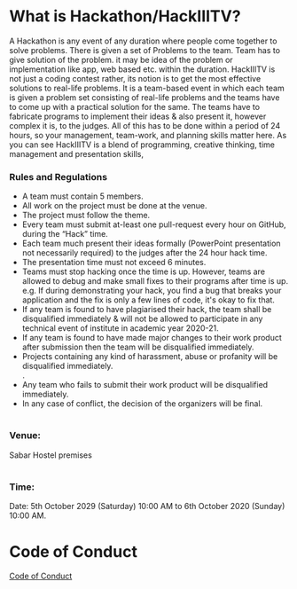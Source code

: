 # What is Hackathon/HackIIITV? 
  <p>A Hackathon is any event of any duration where people come together to solve problems.
  There is given a set of Problems to the team. Team has to give solution of the problem. it may be idea of the problem or implementation like app, web based etc. within the duration. HackIIITV is not just a coding contest rather, its notion is to get the most effective solutions to real-life problems. It is a team-based event in which each team is given a problem set consisting of real-life problems and the teams have to come up with a practical solution for the same. The teams have to fabricate programs to implement their ideas & also present it, however complex it is, to the judges. All of this has to be done within a period of 24 hours, so your management, team-work, and planning skills matter here. As you can see HackIIITV is a blend of programming, creative thinking, time management and presentation skills,</p>
  <h3>Rules and Regulations</h3>
<ul>
  <li>A team must contain 5 members.</li>
  <li>All work on the project must be done at the venue.</li>
  <li>The project must follow the theme.</li>
  <li>Every team must submit at-least one pull-request every hour on
      GitHub, during the “Hack” time.</li>
  <li>Each team much present their ideas formally (PowerPoint
      presentation not necessarily required) to the judges after the 24
      hour hack time.</li>
  <li>The presentation time must not exceed 6 minutes.</li>
  <li>Teams must stop hacking once the time is up. However, teams are
      allowed to debug and make small fixes to their programs after time
      is up. e.g. If during demonstrating your hack, you find a bug that
      breaks your application and the fix is only a few lines of code, it's
      okay to fix that.</li>
    <li>If any team is found to have plagiarised their hack, the team shall
        be disqualified immediately & will not be allowed to participate in
        any technical event of institute in academic year 2020-21.</li>
     <li>If any team is found to have made major changes to their work
         product after submission then the team will be disqualified
         immediately.</li>
        <li>Projects containing any kind of harassment, abuse or profanity will
            be disqualified immediately. </li>
        .<li>Any team who fails to submit their work product will be
            disqualified immediately.</li>
         <li>In any case of conflict, the decision of the organizers will be final.</li>
 </ul>

# <h3>Venue:</h3>
Sabar Hostel premises
# <h3>Time:</h3>
Date: 5th October 2029 (Saturday) 10:00 AM to 6th October 2020 (Sunday) 10:00 AM.
# Code of Conduct

 [Code of Conduct](https://github.com/iiitv/getmein-web/blob/master/CODE_OF_CONDUCT.md)
